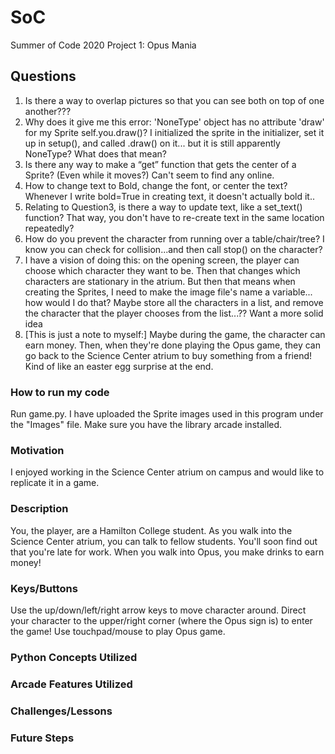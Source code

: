 # SoC
Summer of Code 2020
Project 1: Opus Mania

## **Questions**
1. Is there a way to overlap pictures so that you can see both on top of one another??? 
2. Why does it give me this error: 'NoneType' object has no attribute 'draw' for my Sprite self.you.draw()? I initialized the sprite in the initializer, set it up in setup(), and called .draw() on it... but it is still apparently NoneType? What does that mean? 
3. Is there any way to make a “get” function that gets the center of a Sprite? (Even while it moves?) Can't seem to find any online. 
4. How to change text to Bold, change the font, or center the text? Whenever I write bold=True in creating text, it doesn't actually bold it.. 
5. Relating to Question3, is there a way to update text, like a set_text() function? That way, you don't have to re-create text in the same location repeatedly? 
6. How do you prevent the character from running over a table/chair/tree? I know you can check for collision...and then call stop() on the character? 
7. I have a vision of doing this: on the opening screen, the player can choose which character they want to be. Then that changes which characters are stationary in the atrium. But then that means when creating the Sprites, I need to make the image file's name a variable... how would I do that? Maybe store all the characters in a list, and remove the character that the player chooses from the list...?? Want a more solid idea
8. [This is just a note to myself:] Maybe during the game, the character can earn money. Then, when they're done playing the Opus game, they can go back to the Science Center atrium to buy something from a friend! Kind of like an easter egg surprise at the end.


### **How to run my code**
Run game.py. I have uploaded the Sprite images used in this program under the "Images" file. Make sure you have the library arcade installed.


### **Motivation**
I enjoyed working in the Science Center atrium on campus and would like to replicate it in a game. 


### **Description**
You, the player, are a Hamilton College student. As you walk into the Science Center atrium, you can talk to fellow students. You'll soon find out that you're late for work. When you walk into Opus, you make drinks to earn money! 


### **Keys/Buttons**
Use the up/down/left/right arrow keys to move character around. Direct your character to the upper/right corner (where the Opus sign is) to enter the game! Use touchpad/mouse to play Opus game. 


### **Python Concepts Utilized**

### **Arcade Features Utilized**

### **Challenges/Lessons**

### **Future Steps**
